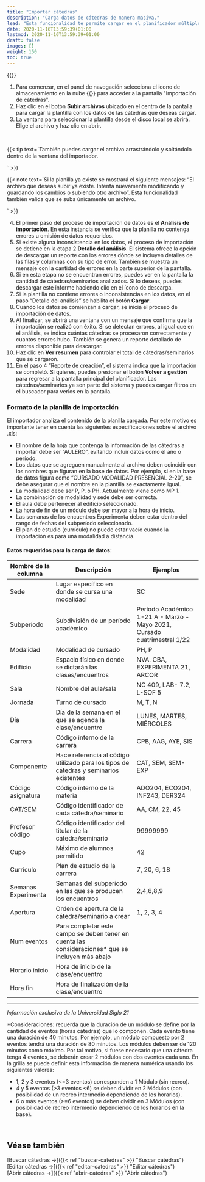 ```yaml
---
title: "Importar cátedras"
description: "Carga datos de cátedras de manera masiva."
lead: "Esta funcionalidad te permite cargar en el planificador múltiples cátedras y/o seminarios con todos sus detalles (modalidad, período, materia, cupo, docente, etc.) por medio de una plantilla con extensión .xls o .xlsx."
date: 2020-11-16T13:59:39+01:00
lastmod: 2020-11-16T13:59:39+01:00
draft: false
images: []
weight: 150
toc: true
---
```


{{<warning text="Para poder migrar masivamente la información de cátedras usando esta herramienta, primero debes tener disponible el archivo que se usa como plantilla de importación y que se entrega cuando el planificador está disponible en el entorno de producción. Una vez que tengas la planilla completa con los datos que se incluyen al final de este documento, la deberás guardar de manera local.">}}
</b>

1. Para comenzar, en el panel de navegación selecciona el icono de almacenamiento en la nube {{<inline-icon image="cloud upload.png" alt="upload icon">}} para acceder a la pantalla "Importación de cátedras".
1. Haz clic en el botón **Subir archivos** ubicado en el centro de la pantalla para cargar la plantilla con los datos de las cátedras que deseas cargar.
1. La ventana para seleccionar la plantilla desde el disco local se abrirá. Elige el archivo y haz clic en abrir. 
<br>

{{< tip text=`También puedes cargar el archivo arrastrándolo y soltándolo dentro de la ventana del importador.

` >}}
<br>

{{< note text=`Si la planilla ya existe se mostrará el siguiente mensajes: “El archivo que deseas subir ya existe. Intenta nuevamente modificando y guardando los cambios o subiendo otro archivo”. Esta funcionalidad también valida que se suba únicamente un archivo.

` >}}
</b>

4. El primer paso del proceso de importación de datos es el **Análisis de importación**. En esta instancia se verifica que la planilla no contenga errores u omisión de datos requeridos.
5. Si existe alguna inconsistencia en los datos, el proceso de importación se detiene en la etapa 2 **Detalle del análisis**. El sistema ofrece la opción de descargar un reporte con los errores dónde se incluyen detalles de las filas y columnas con su tipo de error. También se muestra un mensaje con la cantidad de errores en la parte superior de la pantalla. 
6. Si en esta etapa no se encuentran errores, puedes ver en la pantalla la cantidad de cátedras/seminarios analizados. Si lo deseas, puedes descargar este informe haciendo clic en el ícono de descarga.
7. Si la plantilla no contiene errores o inconsistencias en los datos, en el paso “Detalle del análisis” se habilita el botón **Cargar**.
8. Cuando los datos se comienzan a cargar, se inicia el proceso de importación de datos.
9. Al finalizar, se abrirá una ventana con un mensaje que confirma que la importación se realizó con éxito. Si se detectan errores, al igual que en el análisis, se indica cuántas cátedras se procesaron correctamente y cuantos errores hubo. También se genera un reporte detallado de errores disponible para descargar.
10. Haz clic en **Ver resumen** para controlar el total de cátedras/seminarios que se cargaron. 
11. En el paso 4 “Reporte de creación”, el sistema indica que la importación se completó. Si quieres, puedes presionar el botón **Volver a gestión** para regresar a la pantalla principal del planificador. Las cátedras/seminarios ya son parte del sistema y puedes cargar filtros en el buscador para verlos en la pantalla.

### Formato de la planilla de importación

El importador analiza el contenido de la planilla cargada. Por este motivo es importante tener en cuenta las siguientes especificaciones sobre el archivo .xls:

- El nombre de la hoja que contenga la información de las cátedras a importar debe ser “AULERO”, evitando incluir datos como el año o período.
- Los datos que se agreguen manualmente al archivo deben coincidir con los nombres que figuran en la base de datos. Por ejemplo, si en la base de datos figura como “CURSADO MODALIDAD PRESENCIAL 2-20”, se debe asegurar que el nombre en la plantilla se exactamente igual.
- La modalidad debe ser P, P. o PH. Actualmente viene como MP 1.
- La combinación de modalidad y sede debe ser correcta.
- El aula debe pertenecer al edificio seleccionado.
- La hora de fin de un módulo debe ser mayor a la hora de inicio.
- Las semanas de los encuentros Experimenta deben estar dentro del rango de fechas del subperíodo seleccionado.
- El plan de estudio (currículo) no puede estar vacío cuando la importación es para una modalidad a distancia.

#### Datos requeridos para la carga de datos:

| Nombre de la columna | Descripción | Ejemplos |
| -- | -- | -- |
| Sede | Lugar específico en donde se cursa una modalidad | SC
| Subperíodo | Subdivisión de un período académico | Período Académico 1-21 A - Marzo -Mayo 2021, Cursado cuatrimestral 1/22
| Modalidad | Modalidad de cursado | PH, P
| Edificio | Espacio físico en donde se dictarán las clases/encuentros | NVA. CBA, EXPERIMENTA 21, ARCOR
| Sala | Nombre del aula/sala | NC 409, LAB- 7.2, L-SOF 5
| Jornada | Turno de cursado | M, T, N
| Día | Día de la semana en el que se agenda la clase/encuentro | LUNES, MARTES, MIÉRCOLES
| Carrera | Código interno de la carrera | CPB, AAG, AYE, SIS
| Componente | Hace referencia al código utilizado para los tipos de cátedras y seminarios existentes | CAT, SEM, SEM-EXP
| Código asignatura | Código interno de la materia | ADO204, ECO204, INF243, DER324
| CAT/SEM | Código identificador de cada cátedra/seminario | AA, CM, 22, 45
| Profesor código | Código identificador del titular de la cátedra/seminario | 99999999
| Cupo | Máximo de alumnos permitido | 42
| Currículo | Plan de estudio de la carrera | 7, 20, 6, 18
| Semanas Experimenta | Semanas del subperíodo en las que se producen los encuentros | 2,4,6,8,9
| Apertura | Orden de apertura de la cátedra/seminario a crear | 1, 2, 3, 4
| Num eventos | Para completar este campo se deben tener en cuenta las consideraciones* que se incluyen más abajo |
| Horario inicio | Hora de inicio de la clase/encuentro |
| Hora fin | Hora de finalización de la clase/encuentro |
---

_Información exclusiva de la Universidad Siglo 21_

*Consideraciones: recuerda que la duración de un módulo se define por la cantidad de eventos (horas cátedras) que lo componen. Cada evento tiene una duración de 40 minutos. Por ejemplo, un módulo compuesto por 2 eventos tendrá una duración de 80 minutos. Los módulos deben ser de 120 minutos como máximo. Por tal motivo, si fuese necesario que una cátedra tenga 4 eventos, se deberán crear 2 módulos con dos eventos cada uno. 
En la grilla se puede definir esta información de manera numérica usando los siguientes valores:
- 1, 2 y 3 eventos (<=3 eventos) corresponden a 1 Módulo (sin recreo).
- 4 y 5 eventos (>3 eventos <6) se deben dividir en 2 Módulos (con posibilidad de un recreo intermedio dependiendo de los horarios).
- 6 o más eventos (>=6 eventos) se deben dividir en 3 Módulos (con posibilidad de recreo intermedio dependiendo de los horarios en la base).
<br>

## Véase también

[Buscar cátedras →]({{< ref "buscar-catedras" >}} "Buscar cátedras")
<br/>
[Editar cátedras →]({{< ref "editar-catedras" >}} "Editar cátedras")
<br/>
[Abrir cátedras →]({{< ref "abrir-catedras" >}} "Abrir cátedras")
